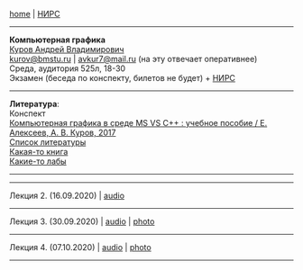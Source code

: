 [home](https://github.com/dKosarevsky/iu7/blob/master/2020_2021_3sem.md) | [НИРС](computer_graphics_nirs.md)
____________________________________
**Компьютерная графика** \
[Куров Андрей Владимирович](https://studizba.com/hs/151-mgtu-im-baumana/teachers/4-kafedra-iu-7-programmnoe-obespechenie-je/206-kurov-andrej-vladimirovich.html) \
kurov@bmstu.ru | avkur7@mail.ru (на эту отвечает оперативнее) \
Среда, аудитория 525л, 18-30 \
Экзамен (беседа по конспекту, билетов не будет) + [НИРС](computer_graphics_nirs.md)
____________________________________
**Литература**: \
Конспект \
[Компьютерная графика в среде MS VS С++ : учебное пособие / Е. Алексеев, А. В. Куров, 2017](https://drive.google.com/file/d/1QypyXvqSKVFx-YSKFOTPbgB8RGcXW23R/view?usp=sharing) \
[Список литературы](https://drive.google.com/file/d/1ezH7ON0bS0E_SsDG9lRZrdVg_ggI4ska/view?usp=sharing) \
[Какая-то книга](https://drive.google.com/drive/folders/1obKzaMVE3Spzzgp3t8Nvf76mcF3lGthR?usp=sharing) \
[Какие-то лабы](https://drive.google.com/drive/folders/1W_JvmI8okW3V4UgDCHPQHKKwzojucRpd?usp=sharing)
____________________________________

____________________________________

Лекция 2. (16.09.2020) | [audio](https://drive.google.com/drive/folders/1BE4-H46debBF99IQW9MJTAiw883d3k4b?usp=sharing)
____________________________________

Лекция 3. (30.09.2020) | [audio](https://drive.google.com/drive/folders/1IWh_otM9QHNGPOQ-F1vLA7PTYoiD1W4O?usp=sharing) | [photo](https://drive.google.com/drive/folders/1IeL3ysh7vEpqXiw-ALbAAi5tUllWfdXb?usp=sharing)
____________________________________

Лекция 4. (07.10.2020) | [audio](https://drive.google.com/drive/folders/1Xz3GfUOnMFX0X2pBGCgIdYpPRkNnCxfQ?usp=sharing) | [photo](https://drive.google.com/drive/folders/1QeSuoq3IUsZItXSyJQVlpbRIBo3DBPSu?usp=sharing)
____________________________________
